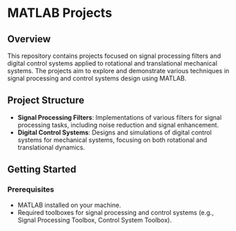 # MATLAB Projects

## Overview
This repository contains projects focused on signal processing filters and digital control systems applied to rotational and translational mechanical systems. The projects aim to explore and demonstrate various techniques in signal processing and control systems design using MATLAB.

## Project Structure
- **Signal Processing Filters**: Implementations of various filters for signal processing tasks, including noise reduction and signal enhancement.
- **Digital Control Systems**: Designs and simulations of digital control systems for mechanical systems, focusing on both rotational and translational dynamics.

## Getting Started

### Prerequisites
- MATLAB installed on your machine.
- Required toolboxes for signal processing and control systems (e.g., Signal Processing Toolbox, Control System Toolbox).
